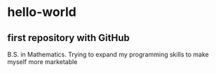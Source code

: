 # hello-world
first repository with GitHub
------------
B.S. in Mathematics. Trying to expand my programming skills to make myself more marketable
